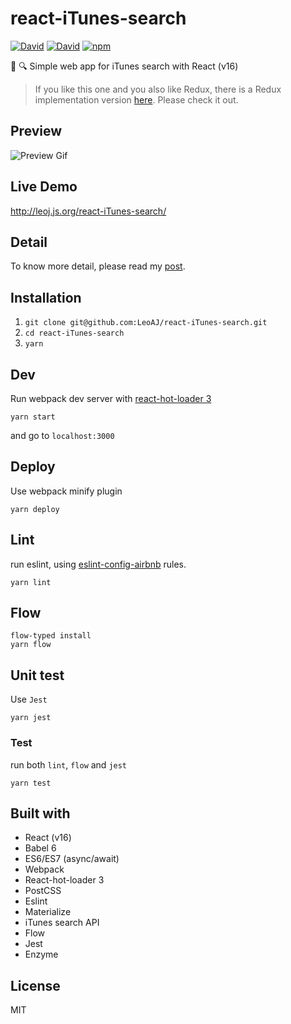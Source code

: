 # react-iTunes-search

[![David](https://img.shields.io/david/LeoAJ/react-iTunes-search.svg?style=flat-square)](https://david-dm.org/LeoAJ/react-iTunes-search)
[![David](https://img.shields.io/david/dev/LeoAJ/react-iTunes-search.svg?style=flat-square)](https://david-dm.org/LeoAJ/react-iTunes-search#info=devDependencies)
[![npm](https://img.shields.io/npm/l/express.svg?style=flat-square)](https://github.com/LeoAJ/react-iTunes-search/blob/master/LICENSE)

:musical_note: :mag: Simple web app for iTunes search with React  (v16)

>If you like this one and you also like Redux, there is a Redux implementation version [here](https://github.com/LeoAJ/redux-iTunes-search). Please check it out.

## Preview

![Preview Gif](https://user-images.githubusercontent.com/492921/31646805-f68ca096-b2b8-11e7-988d-ecfe934debff.gif)

## Live Demo

http://leoj.js.org/react-iTunes-search/

## Detail

To know more detail, please read my [post](http://leoj.js.org/personal/React-iTunes-Search/).

## Installation

1. `git clone git@github.com:LeoAJ/react-iTunes-search.git`
2. `cd react-iTunes-search`
3. `yarn`

## Dev

Run webpack dev server with [react-hot-loader 3](https://github.com/gaearon/react-hot-loader)

```
yarn start
```

and go to `localhost:3000`

## Deploy

Use webpack minify plugin

```
yarn deploy
```

## Lint

run eslint, using [eslint-config-airbnb](https://github.com/airbnb/javascript/tree/master/packages/eslint-config-airbnb) rules.

```
yarn lint
```

## Flow

```
flow-typed install
yarn flow
```

## Unit test

Use `Jest`

```
yarn jest
```

### Test

run both `lint`, `flow` and `jest`

```
yarn test
```

## Built with

* React (v16)
* Babel 6
* ES6/ES7 (async/await)
* Webpack
* React-hot-loader 3
* PostCSS
* Eslint
* Materialize
* iTunes search API
* Flow
* Jest
* Enzyme

## License

MIT
